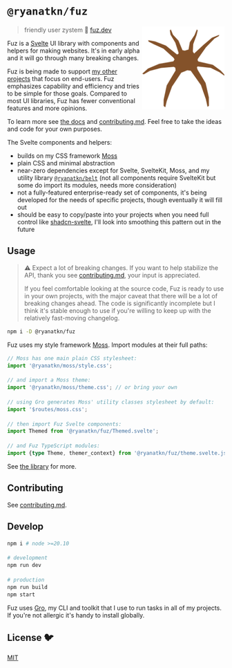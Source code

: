 # `@ryanatkn/fuz`

[<img src="static/logo.svg" alt="a friendly brown spider facing you" align="right" width="192" height="192">](https://www.fuz.dev/)

> friendly user zystem 🧶 [fuz.dev](https://www.fuz.dev/)

Fuz is a [Svelte](https://svelte.dev/) UI library
with components and helpers for making websites.
It's in early alpha and it will go through many breaking changes.

Fuz is being made to support
[my other projects](https://www.ryanatkn.com/)
that focus on end-users.
Fuz emphasizes capability and efficiency and tries to be simple for those goals.
Compared to most UI libraries, Fuz has fewer conventional features and more opinions.

To learn more see [the docs](https://www.fuz.dev/library) and [contributing.md](contributing.md).
Feel free to take the ideas and code for your own purposes.

The Svelte components and helpers:

- builds on my CSS framework [Moss](https://github.com/ryanatkn/moss)
- plain CSS and minimal abstraction
- near-zero dependencies except for Svelte, SvelteKit, Moss,
  and my utility library [`@ryanatkn/belt`](https://github.com/ryanatkn/belt)
  (not all components require SvelteKit but some do import its modules, needs more consideration)
- not a fully-featured enterprise-ready set of components,
  it's being developed for the needs of specific projects, though eventually it will fill out
- should be easy to copy/paste into your projects when you need full control like
  [shadcn-svelte](https://github.com/huntabyte/shadcn-svelte),
  I'll look into smoothing this pattern out in the future

## Usage

> ⚠️ Expect a lot of breaking changes. If you want to help stabilize the API,
> thank you see [contributing.md](contributing.md), your input is appreciated.
>
> If you feel comfortable looking at the source code,
> Fuz is ready to use in your own projects,
> with the major caveat that there will be a lot of breaking changes ahead.
> The code is significantly incomplete but I think it's stable enough to use
> if you're willing to keep up with the relatively fast-moving changelog.

```bash
npm i -D @ryanatkn/fuz
```

Fuz uses my style framework [Moss](https://github.com/ryanatkn/moss).
Import modules at their full paths:

```ts
// Moss has one main plain CSS stylesheet:
import '@ryanatkn/moss/style.css';

// and import a Moss theme:
import '@ryanatkn/moss/theme.css'; // or bring your own

// using Gro generates Moss' utility classes stylesheet by default:
import '$routes/moss.css';

// then import Fuz Svelte components:
import Themed from '@ryanatkn/fuz/Themed.svelte';

// and Fuz TypeScript modules:
import {type Theme, themer_context} from '@ryanatkn/fuz/theme.svelte.js';
```

See [the library](https://www.fuz.dev/library) for more.

## Contributing

See [contributing.md](contributing.md).

## Develop

```bash
npm i # node >=20.10

# development
npm run dev

# production
npm run build
npm start
```

Fuz uses [Gro](https://github.com/ryanatkn/gro),
my CLI and toolkit that I use to run tasks in all of my projects.
If you're not allergic it's handy to install globally.

## License 🐦

[MIT](LICENSE)
